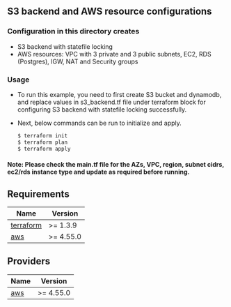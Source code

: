 
## S3 backend and AWS resource configurations

### Configuration in this directory creates
- S3 backend with statefile locking
- AWS resources: VPC with 3 private and 3 public subnets, EC2, RDS (Postgres), IGW, NAT and Security groups

### Usage
- To run this example, you need to first create S3 bucket and dynamodb, and replace values in s3_backend.tf file under terraform block for configuring S3 backend with statefile locking successfully.
- Next, below commands can be run to initialize and apply.

    ```bash
    $ terraform init
    $ terraform plan
    $ terraform apply
    ```
#### Note: Please check the main.tf file for the AZs, VPC, region, subnet cidrs, ec2/rds instance type and update as required before running.

<!-- BEGINNING OF PRE-COMMIT-TERRAFORM DOCS HOOK -->
## Requirements

| Name | Version |
|------|---------|
| <a name="requirement_terraform"></a> [terraform](#requirement\_terraform) | >= 1.3.9 |
| <a name="requirement_aws"></a> [aws](#requirement\_aws) | >= 4.55.0 |

## Providers

| Name | Version |
|------|---------|
| <a name="provider_aws"></a> [aws](#provider\_aws) | >= 4.55.0 |
